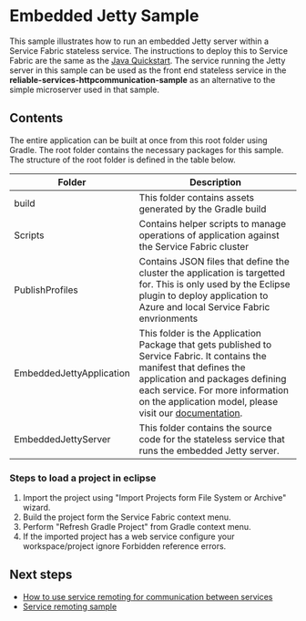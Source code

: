 # Embedded Jetty Sample

This sample illustrates how to run an embedded Jetty server within a Service Fabric stateless service. The instructions to deploy this to Service Fabric are the same as the [Java Quickstart](https://docs.microsoft.com/en-us/azure/service-fabric/service-fabric-quickstart-java-reliable-services). The service running the Jetty server in this sample can be used as the front end stateless service in the **reliable-services-httpcommunication-sample** as an alternative to the simple microserver used in that sample. 

## Contents 

The entire application can be built at once from this root folder using Gradle. The root folder contains the necessary packages for this sample. The structure of the root folder is defined in the table below. 

Folder | Description |
--- | --- |
build | This folder contains assets generated by the Gradle build |
Scripts | Contains helper scripts to manage operations of application against the Service Fabric cluster |
PublishProfiles | Contains JSON files that define the cluster the application is targetted for. This is only used by the Eclipse plugin to deploy application to Azure and local Service Fabric envrionments|
EmbeddedJettyApplication | This folder is the Application Package that gets published to Service Fabric. It contains the manifest that defines the application and packages defining each service. For more information on the application model, please visit our [documentation](https://docs.microsoft.com/en-us/azure/service-fabric/service-fabric-application-model).| 
EmbeddedJettyServer | This folder contains the source code for the stateless service that runs the embedded Jetty server. 

### Steps to load a project in eclipse

1. Import the project using "Import Projects form File System or Archive" wizard.
2. Build the project form the Service Fabric context menu.
3. Perform "Refresh Gradle Project" from Gradle context menu.
4. If the imported project has a web service configure your workspace/project ignore Forbidden reference errors.

## Next steps 

* [How to use service remoting for communication between services](https://docs.microsoft.com/en-us/azure/service-fabric/service-fabric-reliable-services-communication-remoting-java)
* [Service remoting sample](https://github.com/Azure-Samples/service-fabric-java-quickstart)